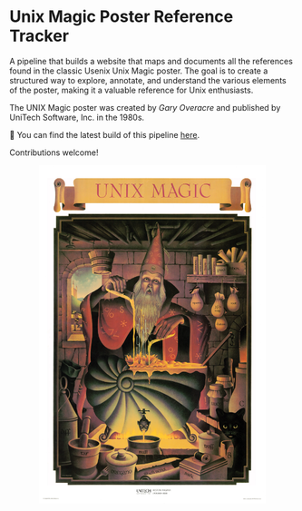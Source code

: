 # Unix Magic Poster Reference Tracker

A pipeline that builds a website that maps and documents all the references
found in the classic Usenix Unix Magic poster. The goal is to create a
structured way to explore, annotate, and understand the various elements of the
poster, making it a valuable reference for Unix enthusiasts.

The UNIX Magic poster was created by *Gary Overacre* and published by UniTech
Software, Inc. in the 1980s.

🔗 You can find the latest build of this pipeline [here](https://drio.github.io/unixmagic/).

Contributions welcome!

<div align="center">
<img src="static/ump.webp" width="400">
</div>

